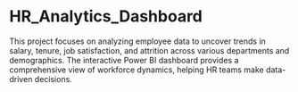 # HR_Analytics_Dashboard
This project focuses on analyzing employee data to uncover trends in salary, tenure, job satisfaction, and attrition across various departments and demographics. The interactive Power BI dashboard provides a comprehensive view of workforce dynamics, helping HR teams make data-driven decisions.
